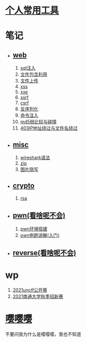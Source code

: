 # [个人常用工具](./yyy/常用工具.md)
#  笔记
+ ## [web]()
    1. [sql注入](./web/sql注入.md)
    2. [文件包含利用](./web/文件包含.md)
    3. [文件上传](./web/文件上传漏洞.md)
    4. [xss](./web/)
    5. [xxe](./web/)
    6. [ssrf](./web/)
    7. [csrf](./web/)
    8. [反序列化](./web/反序列化.md)
    9. [命令注入](./web/命令注入.md)
    10. [md5弱比较与碰撞](./web/md5.md)
    11. [403IP地址绕过与文件名绕过](./web/403IP地址绕过与文件名绕过.md)
+ ## [misc]()
    1. [wireshark语法](./misc/流量分析.md)
    2. [zip](./misc/zip.md)
    3. [图片隐写](./misc/图片隐写.md)
+ ## [crypto](./crypto/Crypto.html)
    1. [rsa](./crypto/RSA.html)
+ ## [pwn(看啥呢不会)]()
    1. [pwn环境搭建](./pwn/pwn基础/PWN环境搭建.md)
    2. [pwn例题讲解(入门)](./pwn/pwn基础/PWN例题讲解.md)
+ ## [reverse(看啥呢不会)]()
# wp
1. [2021unctf公开赛](./wp/2021unctf公开赛/README.md)
2. [2021南通大学秋季招新赛](./wp/2021南通大学秋季招新赛/README.md)
# [嘤嘤嘤](./yyy/省赛内容.md)
不要问我为什么是嘤嘤嘤，我也不知道